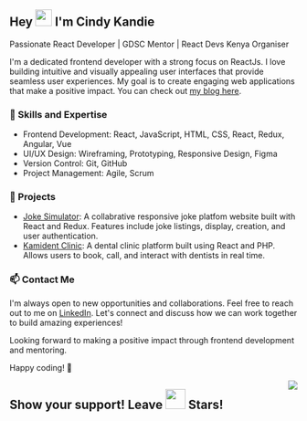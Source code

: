 ## Hey <img src="https://media.giphy.com/media/hvRJCLFzcasrR4ia7z/giphy.gif" width="29px"> I'm Cindy Kandie

Passionate React Developer | GDSC Mentor | React Devs Kenya Organiser

I'm a dedicated frontend developer with a strong focus on ReactJs. I love building intuitive and visually appealing user interfaces that provide seamless user experiences. My goal is to create engaging web applications that make a positive impact. You can check out [my blog here](https://cindykandie.hashnode.dev/).

### 🔧 Skills and Expertise
- Frontend Development: React, JavaScript, HTML, CSS, React, Redux, Angular, Vue
- UI/UX Design: Wireframing, Prototyping, Responsive Design, Figma
- Version Control: Git, GitHub
- Project Management: Agile, Scrum

### 🚀 Projects
- [Joke Simulator](https://github.com/cindykandie/jokes-simulator): A collabrative responsive joke platfom website built with React and Redux. Features include joke listings, display, creation, and user authentication.
- [Kamident Clinic](https://kamident.vercel.app): A dental clinic platform built using React and PHP. Allows users to book, call, and interact with dentists in real time.

### 📫 Contact Me
I'm always open to new opportunities and collaborations. Feel free to reach out to me on [LinkedIn](https://www.linkedin.com/in/cindykandie/). Let's connect and discuss how we can work together to build amazing experiences!

Looking forward to making a positive impact through frontend development and mentoring.

Happy coding! 🚀

<img align="right" src="https://visitor-badge.laobi.icu/badge?page_id=cindykandie">

## Show your support! Leave <img src="https://media.giphy.com/media/l1J3rGigrYfx8aKqI/giphy.gif" width="35px"> Stars!
